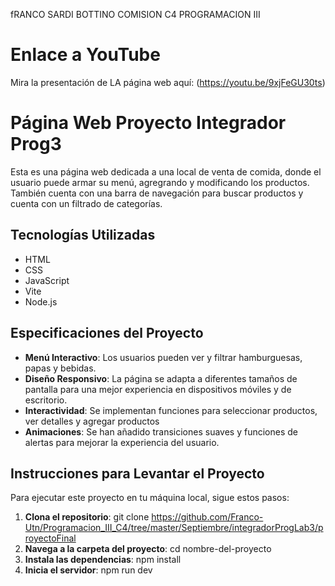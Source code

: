 fRANCO SARDI BOTTINO 
COMISION C4
PROGRAMACION III

# Enlace a YouTube

Mira la presentación de LA página web aquí: (https://youtu.be/9xjFeGU30ts)


# Página Web Proyecto Integrador Prog3


Esta es una página web dedicada a una local de venta de comida, donde el usuario puede armar su menú, agregrando y modificando los productos. También cuenta con una barra de navegación para buscar productos y cuenta con un filtrado de categorías.

## Tecnologías Utilizadas

- HTML
- CSS
- JavaScript
- Vite
- Node.js

## Especificaciones del Proyecto

- **Menú Interactivo**: Los usuarios pueden ver y filtrar hamburguesas, papas y bebidas.
- **Diseño Responsivo**: La página se adapta a diferentes tamaños de pantalla para una mejor experiencia en dispositivos móviles y de escritorio.
- **Interactividad**: Se implementan funciones para seleccionar productos, ver detalles y agregar productos
- **Animaciones**: Se han añadido transiciones suaves y funciones de alertas para mejorar la experiencia del usuario.

## Instrucciones para Levantar el Proyecto

Para ejecutar este proyecto en tu máquina local, sigue estos pasos:

1. **Clona el repositorio**:
   git clone https://github.com/Franco-Utn/Programacion_III_C4/tree/master/Septiembre/integradorProgLab3/proyectoFinal
2. **Navega a la carpeta del proyecto**:
    cd nombre-del-proyecto
3. **Instala las dependencias**:
    npm install
4. **Inicia el servidor**:
    npm run dev
